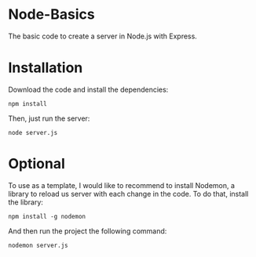 # Node-Basics

The basic code to create a server in Node.js with Express. 

# Installation

Download the code and install the dependencies:

```shell
npm install
```

Then, just run the server:

```shell
node server.js
```

# Optional

To use as a template, I would like to recommend to install Nodemon, a library to reload us server with each change in the code. 
To do that, install the library:

```shell
npm install -g nodemon
```

And then run the project the following command:

```shell
nodemon server.js
```
